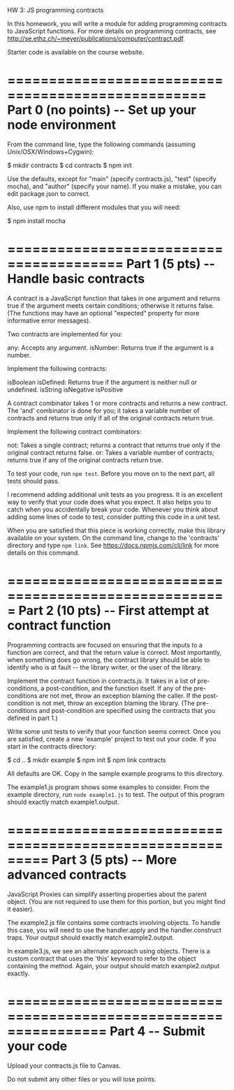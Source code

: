 HW 3: JS programming contracts

In this homework, you will write a module for adding programming contracts
to JavaScript functions. For more details on programming contracts,
see http://se.ethz.ch/~meyer/publications/computer/contract.pdf.

Starter code is available on the course website.

==================================================
Part 0 (no points) -- Set up your node environment
==================================================

From the command line, type the following commands (assuming Unix/OSX/Windows+Cygwin):

$ mkdir contracts
$ cd contracts
$ npm init

Use the defaults, except for "main" (specify contracts.js), "test" (specify mocha),
and "author" (specify your name). If you make a mistake, you can edit package.json
to correct.

Also, use npm to install different modules that you will need:

$ npm install mocha


========================================
Part 1 (5 pts) -- Handle basic contracts
========================================

A contract is a JavaScript function that takes in one argument
and returns true if the argument meets certain conditions;
otherwise it returns false. (The functions may have an optional
"expected" property for more informative error messages).

Two contracts are implemented for you:

any: Accepts any argument.
isNumber: Returns true if the argument is a number.

Implement the following contracts:

isBoolean
isDefined: Returns true if the argument is neither null or undefined.
isString
isNegative
isPositive


A contract combinator takes 1 or more contracts and returns a new contract.
The 'and' combinator is done for you; it takes a variable number of contracts
and returns true only if all of the original contracts return true.

Implement the following contract combinators:

not: Takes a single contract; returns a contract that returns true
only if the original contract returns false.
or: Takes a variable number of contracts; returns true if any of
the original contracts return true.


To test your code, run `npm test`. Before you move on to the next part, all tests should pass.

I recommend adding additional unit tests as you progress. It is an excellent way to verify
that your code does what you expect. It also helps you to catch when you accidentally break
your code. Whenever you think about adding some lines of code to test, consider putting this
code in a unit test.

When you are satisfied that this piece is working correctly, make this library available
on your system. On the command line, change to the 'contracts' directory and type `npm link`.
See https://docs.npmjs.com/cli/link for more details on this command.


=====================================================
Part 2 (10 pts) -- First attempt at contract function
=====================================================

Programming contracts are focused on ensuring that the inputs to a function are correct,
and that the return value is correct. Most importantly, when something does go wrong,
the contract library should be able to identify who is at fault -- the library writer,
or the user of the library.

Implement the contract function in contracts.js. It takes in a list of pre-conditions,
a post-condition, and the function itself. If any of the pre-conditions are not met,
throw an exception blaming the caller. If the post-condition is not met, throw an
exception blaming the library. (The pre-conditions and post-condition are specified
using the contracts that you defined in part 1.)

Write some unit tests to verify that your function seems correct. Once you are satisfied,
create a new 'example' project to test out your code. If you start in the contracts directory:

$ cd ..
$ mkdir example
$ npm init
$ npm link contracts

All defaults are OK. Copy in the sample example programs to this directory.

The example1.js program shows some examples to consider. From the example directory,
run `node example1.js` to test. The output of this program should exactly match example1.output.


=========================================================
Part 3 (5 pts) -- More advanced contracts
=========================================================

JavaScript Proxies can simplify asserting properties about the parent object.
(You are not required to use them for this portion, but you might find it easier).

The example2.js file contains some contracts involving objects.
To handle this case, you will need to use the handler.apply
and the handler.construct traps. Your output should exactly
match example2.output.

In example3.js, we see an alternate approach using objects.
There is a custom contract that uses the 'this' keyword to refer to
the object containing the method. Again, your output should
match example2.output exactly.

 

================================================================
Part 4 -- Submit your code
================================================================

Upload your contracts.js file to Canvas.

Do not submit any other files or you will lose points.

 
